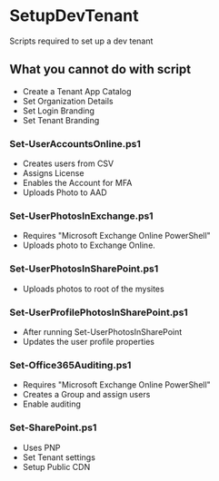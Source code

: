 # SetupDevTenant
Scripts required to set up a dev tenant

## What you cannot do with script
- Create a Tenant App Catalog
- Set Organization Details
- Set Login Branding
- Set Tenant Branding


### Set-UserAccountsOnline.ps1
- Creates users from CSV
- Assigns License
- Enables the Account for MFA
- Uploads Photo to AAD

### Set-UserPhotosInExchange.ps1
- Requires "Microsoft Exchange Online PowerShell"
- Uploads photo to Exchange Online.

### Set-UserPhotosInSharePoint.ps1
- Uploads photos to root of the mysites

### Set-UserProfilePhotosInSharePoint.ps1
- After running Set-UserPhotosInSharePoint
- Updates the user profile properties

### Set-Office365Auditing.ps1
- Requires "Microsoft Exchange Online PowerShell"
- Creates a Group and assign users
- Enable auditing

### Set-SharePoint.ps1
- Uses PNP
- Set Tenant settings
- Setup Public CDN
